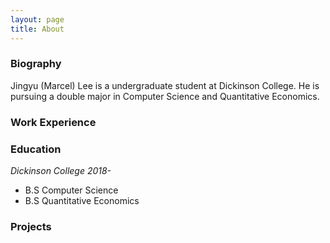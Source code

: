 ```yaml
---
layout: page
title: About
---
```

### Biography
<p class="message">

Jingyu (Marcel) Lee is a undergraduate student at Dickinson College. He is pursuing a double major in Computer Science and Quantitative Economics.  
</p>

### Work Experience


### Education
*Dickinson College 2018-*
* B.S Computer Science
* B.S Quantitative Economics

### Projects


